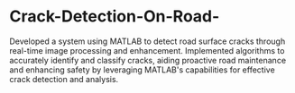 # Crack-Detection-On-Road-
Developed a system using MATLAB to detect road surface cracks through real-time image processing and enhancement. Implemented algorithms to accurately identify and classify cracks, aiding proactive road maintenance and enhancing safety by leveraging MATLAB's capabilities for effective crack detection and analysis.
